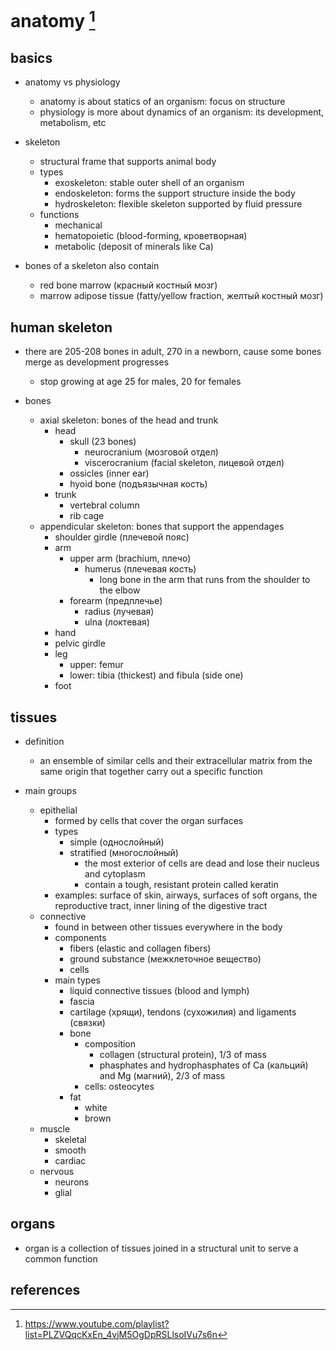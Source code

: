 # anatomy [^1]

## basics

- anatomy vs physiology
  - anatomy is about statics of an organism: focus on structure
  - physiology is more about dynamics of an organism: its development, metabolism, etc

- skeleton
  - structural frame that supports animal body
  - types
    - exoskeleton: stable outer shell of an organism
    - endoskeleton: forms the support structure inside the body
    - hydroskeleton: flexible skeleton supported by fluid pressure
  - functions
    - mechanical
    - hematopoietic (blood-forming, кроветворная)
    - metabolic (deposit of minerals like Ca)

- bones of a skeleton also contain
  - red bone marrow (красный костный мозг)
  - marrow adipose tissue (fatty/yellow fraction, желтый костный мозг)


## human skeleton

- there are 205-208 bones in adult, 270 in a newborn, cause some bones merge as development progresses
  - stop growing at age 25 for males, 20 for females

- bones
  - axial skeleton: bones of the head and trunk
    - head
      - skull (23 bones)
        - neurocranium (мозговой отдел)
        - viscerocranium (facial skeleton, лицевой отдел)
      - ossicles (inner ear)
      - hyoid bone (подъязычная кость)
    - trunk
      - vertebral column
      - rib cage
  - appendicular skeleton: bones that support the appendages
    - shoulder girdle (плечевой пояс)
    - arm
      - upper arm (brachium, плечо)
        - humerus (плечевая кость)
          - long bone in the arm that runs from the shoulder to the elbow 
      - forearm (предплечье)
        - radius (лучевая)
        - ulna (локтевая)
    - hand
    - pelvic girdle
    - leg
      - upper: femur
      - lower: tibia (thickest) and fibula (side one)
    - foot


## tissues

- definition
  - an ensemble of similar cells and their extracellular matrix from the same origin 
    that together carry out a specific function

- main groups
  - epithelial
    - formed by cells that cover the organ surfaces
    - types
      - simple (однослойный)
      - stratified (многослойный)
        - the most exterior of cells are dead and lose their nucleus and cytoplasm
        - contain a tough, resistant protein called keratin
    - examples: surface of skin, airways, surfaces of soft organs, the reproductive tract, 
      inner lining of the digestive tract
  - connective
    - found in between other tissues everywhere in the body
    - components
      - fibers (elastic and collagen fibers) 
      - ground substance (межклеточное вещество)
      - cells
    - main types
      - liquid connective tissues (blood and lymph)
      - fascia
      - cartilage (хрящи), tendons (сухожилия) and ligaments (связки)
      - bone
        - composition
          - collagen (structural protein), 1/3 of mass
          - phasphates and hydrophasphates of Ca (кальций) and Mg (магний), 2/3 of mass
        - cells: osteocytes
      - fat
        - white
        - brown 
  - muscle
    - skeletal
    - smooth
    - cardiac
  - nervous
    - neurons
    - glial


## organs

- organ is a collection of tissues joined in a structural unit to serve a common function


## references

[^1]: https://www.youtube.com/playlist?list=PLZVQqcKxEn_4vjM5OgDpRSLlsoIVu7s6n
